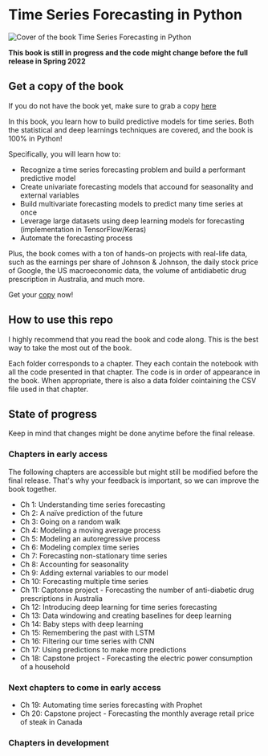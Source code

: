 # Time Series Forecasting in Python
![Cover of the book Time Series Forecasting in Python](https://freecontent.manning.com/wp-content/uploads/DOTD_NewMEAP_Peixeiro.png)

**This book is still in progress and the code might change before the full release in Spring 2022**

## Get a copy of the book
If you do not have the book yet, make sure to grab a copy [here](https://www.manning.com/books/time-series-forecasting-in-python-book?utm_source=marcopeix&utm_medium=affiliate&utm_campaign=book_peixeiro_time_10_21_21&a_aid=marcopeix&a_bid=8db7704f)

In this book, you learn how to build predictive models for time series. Both the statistical and deep learnings techniques are covered, and the book is 100% in Python!

Specifically, you will learn how to:
- Recognize a time series forecasting problem and build a performant predictive model
- Create univariate forecasting models that accound for seasonality and external variables
- Build multivariate forecasting models to predict many time series at once
- Leverage large datasets using deep learning models for forecasting (implementation in TensorFlow/Keras)
- Automate the forecasting process

Plus, the book comes with a ton of hands-on projects with real-life data, such as the earnings per share of Johnson & Johnson, the daily stock price of Google, the US macroeconomic data, the volume of antidiabetic drug prescription in Australia, and much more.

Get your [copy](https://www.manning.com/books/time-series-forecasting-in-python-book?utm_source=marcopeix&utm_medium=affiliate&utm_campaign=book_peixeiro_time_10_21_21&a_aid=marcopeix&a_bid=8db7704f)
 now!

 ## How to use this repo
 I highly recommend that you read the book and code along. This is the best way to take the most out of the book.

 Each folder corresponds to a chapter. They each contain the notebook with all the code presented in that chapter. The code is in order of appearance in the book. When appropriate, there is also a data folder cointaining the CSV file used in that chapter.

 ## State of progress
 Keep in mind that changes might be done anytime before the final release.

 ### Chapters in early access
 The following chapters are accessible but might still be modified before the final release. That's why your feedback is important, so we can improve the book together.

 - Ch 1: Understanding time series forecasting
 - Ch 2: A naïve prediction of the future
 - Ch 3: Going on a random walk
 - Ch 4: Modeling a moving average process
 - Ch 5: Modeling an autoregressive process
 - Ch 6: Modeling complex time series
 - Ch 7: Forecasting non-stationary time series
 - Ch 8: Accounting for seasonality
 - Ch 9: Adding external variables to our model
 - Ch 10: Forecasting multiple time series
 - Ch 11: Captonse project - Forecasting the number of anti-diabetic drug prescriptions in Australia
 - Ch 12: Introducing deep learning for time series forecasting
 - Ch 13: Data windowing and creating baselines for deep learning
 - Ch 14: Baby steps with deep learning
 - Ch 15: Remembering the past with LSTM
 - Ch 16: Filtering our time series with CNN
 - Ch 17: Using predictions to make more predictions
 - Ch 18: Capstone project - Forecasting the electric power consumption of a household 

 ### Next chapters to come in early access
 - Ch 19: Automating time series forecasting with Prophet
 - Ch 20: Capstone project - Forecasting the monthly average retail price of steak in Canada

 ### Chapters in development